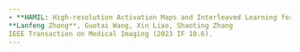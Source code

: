 ```yaml
---
- **HAMIL: High-resolution Activation Maps and Interleaved Learning for Weakly Supervised Segmentation of Histopathological Images**
**Lanfeng Zhong**, Guotai Wang, Xin Liao, Shaoting Zhang
IEEE Transaction on Medical Imaging (2023 IF 10.6).
---
```

